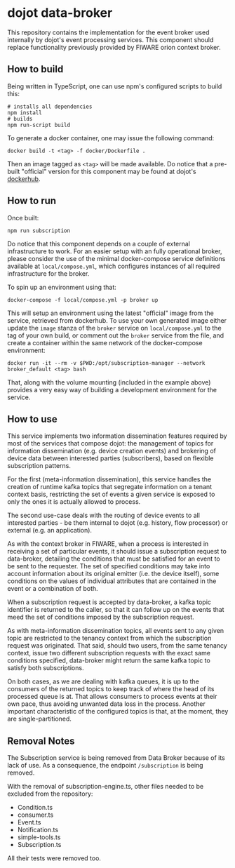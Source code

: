 # dojot data-broker

This repository contains the implementation for the event broker used internally by
dojot's event processing services. This component should replace functionality previously
provided by FIWARE orion context broker.

## How to build

Being written in TypeScript, one can use npm's configured scripts to build this:

```shell
# installs all dependencies
npm install
# builds
npm run-script build
```

To generate a docker container, one may issue the following command:

```shell
docker build -t <tag> -f docker/Dockerfile .
```

Then an image tagged as `<tag>` will be made available. Do notice that a pre-built "official" version for this component may be found at dojot's [dockerhub](https://hub.docker.com/r/dojot/data-broker/).

## How to run

Once built:

```shell
npm run subscription
```

Do notice that this component depends on a couple of external infrastructure to work. For an easier
setup with an fully operational broker, please consider the use of the minimal docker-compose
service definitions available at `local/compose.yml`, which configures instances of all required
infrastructure for the broker.

To spin up an environment using that:

```shell
docker-compose -f local/compose.yml -p broker up
```

This will setup an environment using the latest "official" image from the service, retrieved from
dockerhub. To use your own generated image either update the `image` stanza of the `broker` service
on `local/compose.yml` to the tag of your own build, or comment out the `broker` service from the
file, and create a container within the same network of the docker-compose environment:

```shell
docker run -it --rm -v $PWD:/opt/subscription-manager --network broker_default <tag> bash
```

That, along with the volume mounting (included in the example above) provides a very easy way of
building a development environment for the service.

## How to use

This service implements two information dissemination features required by most of the services
that compose dojot: the management of topics for information dissemination (e.g. device creation
events) and brokering of device data between interested parties (subscribers), based on flexible
subscription patterns.

For the first (meta-information dissemination), this service handles the creation of runtime kafka
topics that segregate information on a tenant context basis, restricting the set of events a given
service is exposed to only the ones it is actually allowed to process.

The second use-case deals with the routing of device events to all interested parties - be them
internal to dojot (e.g. history, flow processor) or external (e.g. an application).

As with the context broker in FIWARE, when a process is interested in receiving a set of particular
events, it should issue a subscription request to data-broker, detailing the conditions that must
be satisfied for an event to be sent to the requester. The set of specified conditions may take into
account information about its original emitter (i.e. the device itself), some conditions on the
values of individual attributes that are contained in the event or a combination of both.

When a subscription request is accepted by data-broker, a kafka topic identifier is returned to the
caller, so that it can follow up on the events that meed the set of conditions imposed by the
subscription request.

As with meta-information dissemination topics, all events sent to any given topic are restricted
to the tenancy context from which the subscription request was originated. That said, should two
users, from the same tenancy context, issue two different subscription requests with the exact same
conditions specified, data-broker might return the same kafka topic to satisfy both subscriptions.

On both cases, as we are dealing with kafka queues, it is up to the consumers of the returned topics
to keep track of where the head of its processed queue is at. That allows consumers to process events
at their own pace, thus avoiding unwanted data loss in the process. Another important characteristic
of the configured topics is that, at the moment, they are single-partitioned.

## Removal Notes

The Subscription service is being removed from Data Broker because of its lack of use. As a consequence,
the endpoint `/subscription` is being removed.

With the removal of subscription-engine.ts, other files needed to be excluded from the repository:

- Condition.ts
- consumer.ts
- Event.ts
- Notification.ts
- simple-tools.ts
- Subscription.ts

All their tests were removed too.
